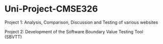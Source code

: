 # Uni-Project-CMSE326
Project 1: Analysis, Comparison, Discussion and Testing of various websites

Project 2: Development of the Software Boundary Value Testing Tool (SBVTT)
